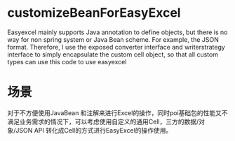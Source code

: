 # customizeBeanForEasyExcel
Easyexcel mainly supports Java annotation to define objects, but there is no way for non spring system or Java Bean scheme. For example, the JSON format. Therefore, I use the exposed converter interface and writerstrategy interface to simply encapsulate the custom cell object, so that all custom types can use this code to use easyexcel

# 场景
对于不方便使用JavaBean 和注解来进行Excel的操作，同时poi基础包的性能又不满足业务需求的情况下，可以考虑使用自定义的通用Cell，三方的数据/对象/JSON API 转化成Cell的方式进行EasyExcel的操作使用。

